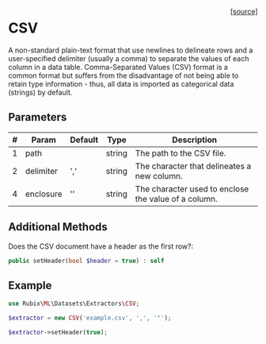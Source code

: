 <span style="float:right;"><a href="https://github.com/RubixML/RubixML/blob/master/src/Datasets/Extractors/CSV.php">[source]</a></span>

# CSV
A non-standard plain-text format that use newlines to delineate rows and a user-specified delimiter (usually a comma) to separate the values of each column in a data table. Comma-Separated Values (CSV) format is a common format but suffers from the disadvantage of not being able to retain type information - thus, all data is imported as categorical data (strings) by default.

## Parameters
| # | Param | Default | Type | Description |
|---|---|---|---|---|
| 1 | path |  | string | The path to the CSV file. |
| 2 | delimiter | ',' | string | The character that delineates a new column. |
| 4 | enclosure | '' | string | The character used to enclose the value of a column. |

## Additional Methods
Does the CSV document have a header as the first row?:
```php
public setHeader(bool $header = true) : self
```

## Example
```php
use Rubix\ML\Datasets\Extractors\CSV;

$extractor = new CSV('example.csv', ',', '"');

$extractor->setHeader(true);
```